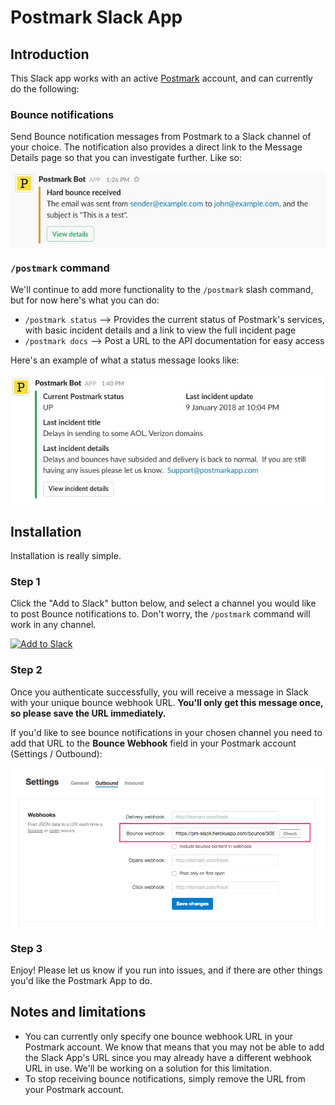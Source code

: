 # Postmark Slack App

## Introduction

This Slack app works with an active [Postmark](https://postmarkapp.com/) account, and can currently do the following:

### Bounce notifications

Send Bounce notification messages from Postmark to a Slack channel of your choice. The notification also provides a direct link to the Message Details page so that you can investigate further. Like so:

<p><img style="display: block; margin-left: auto; margin-right: auto;" title="" src="/img/bounce_example.jpg" border="0" alt="" /></p>

### `/postmark` command

We'll continue to add more functionality to the `/postmark` slash command, but for now here's what you can do:

* `/postmark status` --> Provides the current status of Postmark's services, with basic incident details and a link to view the full incident page
* `/postmark docs` --> Post a URL to the API documentation for easy access

Here's an example of what a status message looks like:

<p><img style="display: block; margin-left: auto; margin-right: auto;" title="" src="/img/status_example.jpg" border="0" alt="" /></p>

## Installation

Installation is really simple.

### Step 1

Click the "Add to Slack" button below, and select a channel you would like to post Bounce notifications to. Don't worry, the `/postmark` command will work in any channel.

<a href="https://slack.com/oauth/authorize?client_id=2187776628.292902757106&scope=incoming-webhook,commands&redirect_uri=https://pm-slack.herokuapp.com/oauth"><img alt="Add to Slack" height="40" width="139" src="https://platform.slack-edge.com/img/add_to_slack.png" srcset="https://platform.slack-edge.com/img/add_to_slack.png 1x, https://platform.slack-edge.com/img/add_to_slack@2x.png 2x" /></a>


### Step 2

Once you authenticate successfully, you will receive a message in Slack with your unique bounce webhook URL. **You'll only get this message once, so please save the URL immediately.**

If you'd like to see bounce notifications in your chosen channel you need to add that URL to the **Bounce Webhook** field in your Postmark account (Settings / Outbound):

<p><img style="display: block; margin-left: auto; margin-right: auto;" title="" src="/img/account_bounce_settings.png" border="0" alt="" /></p> 

### Step 3

Enjoy! Please let us know if you run into issues, and if there are other things you'd like the Postmark App to do.

## Notes and limitations

* You can currently only specify one bounce webhook URL in your Postmark account. We know that means that you may not be able to add the Slack App's URL since you may already have a different webhook URL in use. We'll be working on a solution for this limitation.
* To stop receiving bounce notifications, simply remove the URL from your Postmark account.
